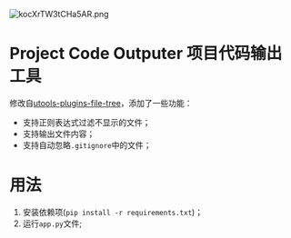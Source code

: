 ![kocXrTW3tCHa5AR.png](https://s2.loli.net/2025/03/10/kocXrTW3tCHa5AR.png)


# Project Code Outputer 项目代码输出工具

修改自[utools-plugins-file-tree](https://github.com/gaoyang/utools-plugins-file-tree)，添加了一些功能：

- 支持正则表达式过滤不显示的文件；
- 支持输出文件内容；
- 支持自动忽略`.gitignore`中的文件；


# 用法

1. 安装依赖项(`pip install -r requirements.txt`)；
2. 运行`app.py`文件;